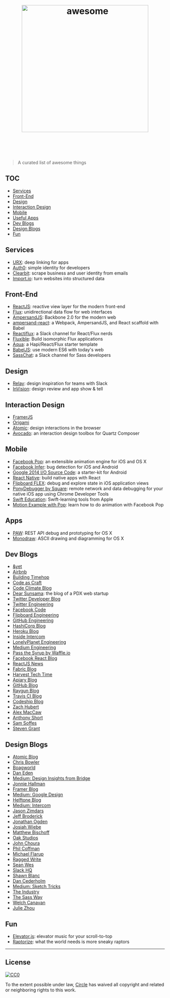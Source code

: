 <h1 align="center">
	<br>
	<img width="400" src="https://camo.githubusercontent.com/9cdace173cd8a48b0b633c47374c3553494e0d8f/68747470733a2f2f7261776769742e636f6d2f73696e647265736f726875732f617765736f6d652f6d61737465722f6d656469612f6c6f676f2e737667" alt="awesome">
	<br>
	<br>
	<br>
</h1>

> A curated list of awesome things


## TOC

- [Services](#services)
- [Front-End](#front-end)
- [Design](#design)
- [Interaction Design](#interaction-design)
- [Mobile](#mobile)
- [Useful Apps](#useful-apps)
- [Dev Blogs](#dev-blogs)
- [Design Blogs](#design-blogs)
- [Fun](#fun)


## Services
- [URX](http://urx.com/): deep linking for apps
- [Auth0](https://auth0.com/): simple identity for developers
- [Clearbit](https://clearbit.com/): scrape business and user identity from emails
- [Import.io](https://www.import.io/): turn websites into structured data


## Front-End
- [ReactJS](https://facebook.github.io/react/): reactive view layer for the modern front-end
- [Flux](https://facebook.github.io/flux/): unidirectional data flow for web interfaces
- [AmpersandJS](http://ampersandjs.com/): Backbone 2.0 for the modern web
- [ampersand-react](https://github.com/meetcircle/ampersand-react): a Webpack, AmpersandJS, and React scaffold with Babel
- [Reactiflux](http://www.reactiflux.com/): a Slack channel for React/Flux nerds
- [Fluxible](http://fluxible.io/): Build isomorphic Flux applications
- [Aqua](https://github.com/jedireza/aqua/): a Hapi/React/Flux starter template
- [BabelJS](http://babeljs.io/): use modern ES6 with today's web
- [SassChat](http://sass-chat.herokuapp.com/): a Slack channel for Sass developers


## Design
- [Relay](https://relay.io/): design inspiration for teams with Slack
- [InVision](http://www.invisionapp.com/): design review and app show & tell


## Interaction Design
- [FramerJS](http://framerjs.com/)
- [Origami](http://facebook.github.io/origami/)
- [Atomic](https://atomic.io/): design interactions in the browser
- [Avocado](https://github.com/ideo/avocado/): an interaction design toolbox for Quartz Composer


## Mobile
- [Facebook Pop](https://github.com/facebook/pop): an extensible animation engine for iOS and OS X
- [Facebook Infer](http://fbinfer.com/): bug detection for iOS and Android 
- [Google 2014 I/O Source Code](https://medium.com/google-design/material-design-in-the-2014-google-i-o-app-e3b22caffae6): a starter-kit for Android
- [React Native](https://facebook.github.io/react-native/): build native apps with React
- [Flipboard FLEX](https://github.com/Flipboard/FLEX): debug and explore state in iOS application views
- [PonyDebugger by Square](https://github.com/square/PonyDebugger): remote network and data debugging for your native iOS app using Chrome Developer Tools
- [Swift Education](http://swifteducation.github.io/): Swift-learning tools from Apple
- [Motion Example with Pop](https://designthencode.com/motion-sample-5.html): learn how to do animation with Facebook Pop


## Apps
- [PAW](https://luckymarmot.com/paw): REST API debug and prototyping for OS X
- [Monodraw](http://monodraw.helftone.com): ASCII drawing and diagramming for OS X


## Dev Blogs
- [&yet](http://blog.andyet.com)
- [Airbnb](http://nerds.airbnb.com)
- [Building Timehop](https://medium.com/building-timehop)
- [Code as Craft](https://codeascraft.com)
- [Code Climate Blog](http://blog.codeclimate.com/)
- [Dear Sunsama](https://medium.com/dear-sunsama): the blog of a PDX web startup
- [Twitter Developer Blog](https://blog.twitter.com/)
- [Twitter Engineering](https://blog.twitter.com/engineering)
- [Facebook Code](https://code.facebook.com/)
- [Flipboard Engineering](http://engineering.flipboard.com)
- [GitHub Engineering](http://githubengineering.com/)
- [HashiCorp Blog](http://www.hashicorp.com/blog)
- [Heroku Blog](http://blog.heroku.com)
- [Inside Intercom](https://blog.intercom.io)
- [LonelyPlanet Engineering](http://engineering.lonelyplanet.com/feed)
- [Medium Engineering](https://medium.com/medium-eng)
- [Pass the Syrup by Waffle.io](https://waffle.io/blog/)
- [Facebook React Blog](https://facebook.github.io/react/blog/)
- [ReactJS News](https://reactjsnews.com/)
- [Fabric Blog](http://fabric.io/blog/)
- [Harvest Tech Time](http://techtime.getharvest.com/)
- [Apiary Blog](http://blog.apiary.io)
- [GitHub Blog](https://github.com/blog)
- [Raygun Blog](https://raygun.io/blog)
- [Travis CI Blog](http://blog.travis-ci.com/)
- [Codeship Blog](http://blog.codeship.com)
- [Zach Hubert](http://www.zhubert.com/)
- [Alex MacCaw](http://blog.alexmaccaw.com/)
- [Anthony Short](http://anthonyshort.me/)
- [Sam Soffes](http://blog.soff.es/)
- [Steven Grant](http://digitalevangelist.net/)


## Design Blogs

- [Atomic Blog](http://blog.atomic.io)
- [Chris Bowler](http://chrisbowler.com/journal)
- [Boagworld](https://boagworld.com)
- [Dan Eden](http://daneden.me)
- [Medium: Design Insights from Bridge](https://medium.com/bridge-collection)
- [Jonnie Hallman](http://destroytoday.com)
- [Framer Blog](http://blog.framerjs.com/)
- [Medium: Google Design](https://medium.com/google-design)
- [Helftone Blog](http://blog.helftone.com)
- [Medium: Intercom](https://medium.com/@intercom)
- [Jason Zimdars](http://stream.jasonzimdars.com/)
- [Jeff Broderick](http://brdrck.me/)
- [Jonathan Ogden](http://ogvidius.tumblr.com/)
- [Josiah Wiebe](http://jwie.be/)
- [Matthew Bischoff](http://matthewbischoff.com/)
- [Oak Studios](http://oak.is)
- [John Choura](http://objectsubject.com)
- [Phil Coffman](http://philcoffman.com/)
- [Michael Flarup](http://www.pixelresort.com/)
- [Ragged Write](http://raggedwrite.net)
- [Sean Wes](http://seanwes.com)
- [Slack HQ](http://slackhq.com/)
- [Shawn Blanc](http://shawnblanc.net)
- [Dan Cederholm](http://simplebits.com/)
- [Medium: Sketch Tricks](https://medium.com/sketch-tricks)
- [The Industry](http://theindustry.cc)
- [The Sass Way](http://thesassway.com)
- [Welch Canavan](http://welchcanavan.com/)
- [Julie Zhou](https://medium.com/the-year-of-the-looking-glass)


## Fun

- [Elevator.js](http://tholman.com/elevator.js/): elevator music for your scroll-to-top
- [Raptorize](http://zurb.com/playground/jquery-raptorize?timed_launch=true): what the world needs is more sneaky raptors


* * *

## License

[![CC0](http://i.creativecommons.org/p/zero/1.0/88x31.png)](http://creativecommons.org/publicdomain/zero/1.0/)

To the extent possible under law, [Circle](http://meetcircle.co) has waived all copyright and related or neighboring rights to this work.
